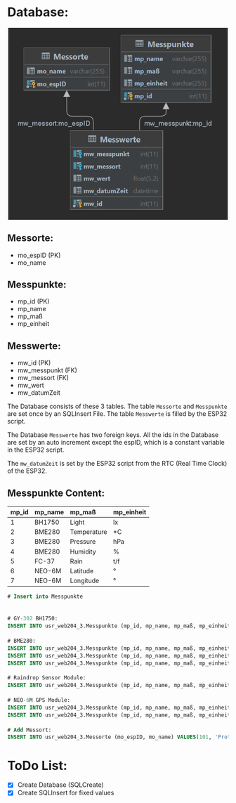 # Database:

<p align="center">
    <img src="https://github.com/lstranskyTGM/uWeather/blob/main/Database/img/database.png?raw=true" alt="database" width="500" align="center">
</p>

## Messorte:

- mo_espID (PK)
- mo_name

## Messpunkte:

- mp_id (PK)
- mp_name
- mp_maß
- mp_einheit

## Messwerte:

- mw_id (PK)
- mw_messpunkt (FK)
- mw_messort (FK)
- mw_wert
- mw_datumZeit

The Database consists of these 3 tables. The table `Messorte` and `Messpunkte` are set once by an SQLInsert File. The table `Messwerte` is filled by the ESP32 script.

The Database `Messwerte` has two foreign keys. All the ids in the Database are set by an auto increment except the espID, which is a constant variable in the ESP32 script.

The `mw_datumZeit` is set by the ESP32 script from the RTC (Real Time Clock) of the ESP32.

## Messpunkte Content:

|mp_id| mp_name| mp_maß| mp_einheit|
|:----|:----|:----|:----|
|1|BH1750|Light|lx|
|2|BME280|Temperature|*C|
|3|BME280|Pressure|hPa|
|4|BME280|Humidity|%|
|5|FC-37|Rain|t/f|
|6|NEO-6M|Latitude|°|
|7|NEO-6M|Longitude|°|

```sql
# Insert into Messpunkte


# GY-302 BH1750:
INSERT INTO usr_web204_3.Messpunkte (mp_id, mp_name, mp_maß, mp_einheit) VALUES(1, 'BH1750', 'Light', 'lx');

# BME280:
INSERT INTO usr_web204_3.Messpunkte (mp_id, mp_name, mp_maß, mp_einheit) VALUES(2, 'BME280', 'Temperature', '*C');
INSERT INTO usr_web204_3.Messpunkte (mp_id, mp_name, mp_maß, mp_einheit) VALUES(3, 'BME280', 'Pressure', 'hPa');
INSERT INTO usr_web204_3.Messpunkte (mp_id, mp_name, mp_maß, mp_einheit) VALUES(4, 'BME280', 'Humidity', '%');

# Raindrop Sensor Module:
INSERT INTO usr_web204_3.Messpunkte (mp_id, mp_name, mp_maß, mp_einheit) VALUES(5, 'FC-37', 'Rain', 't/f');

# NEO-6M GPS Module:
INSERT INTO usr_web204_3.Messpunkte (mp_id, mp_name, mp_maß, mp_einheit) VALUES(6, 'NEO-6M', 'Latitude', '°');
INSERT INTO usr_web204_3.Messpunkte (mp_id, mp_name, mp_maß, mp_einheit) VALUES(7, 'NEO-6M', 'Longitude', '°');

# Add Messort:
INSERT INTO usr_web204_3.Messorte (mo_espID, mo_name) VALUES(101, 'Prototype');
```

# ToDo List:

- [x] Create Database (SQLCreate)
- [x] Create SQLInsert for fixed values